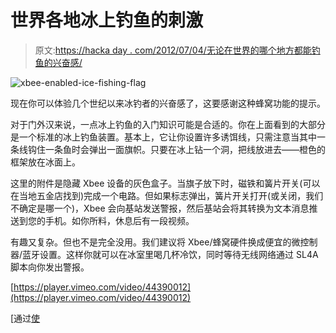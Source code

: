 # 世界各地冰上钓鱼的刺激

> 原文:[https://hacka day . com/2012/07/04/无论在世界的哪个地方都能钓鱼的兴奋感/](https://hackaday.com/2012/07/04/the-excitement-of-ice-fishing-now-from-anywhere-in-the-world/)

![](../Images/4c23ff3573529507afbb03addb983af2.png "xbee-enabled-ice-fishing-flag")

现在你可以体验几个世纪以来冰钓者的兴奋感了，这要感谢这种蜂窝功能的提示。

对于门外汉来说，一点冰上钓鱼的入门知识可能是合适的。你在上面看到的大部分是一个标准的冰上钓鱼装置。基本上，它让你设置许多诱饵线，只需注意当其中一条线钩住一条鱼时会弹出一面旗帜。只要在冰上钻一个洞，把线放进去——橙色的框架放在冰面上。

这里的附件是隐藏 Xbee 设备的灰色盒子。当旗子放下时，磁铁和簧片开关(可以在当地五金店找到)完成一个电路。但如果标志弹出，簧片开关打开(或关闭，我们不确定是哪一个)，Xbee 会向基站发送警报，然后基站会将其转换为文本消息推送到您的手机。如你所料，休息后有一段视频。

有趣又复杂。但也不是完全没用。我们建议将 Xbee/蜂窝硬件换成便宜的微控制器/蓝牙设置。这样你就可以在冰室里喝几杯冷饮，同时等待无线网络通过 SL4A 脚本向你发出警报。

[https://player.vimeo.com/video/44390012](https://player.vimeo.com/video/44390012)

[通过[使](http://blog.makezine.com/2012/06/28/xbee-enabled-ice-fishing-pole/)